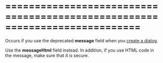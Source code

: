 ===========================================================================
===========================================================================

<!--shortDescription-->
Occurs if you use the deprecated **message** field when you [create a dialog](/Documentation/ApiReference/Common/utils/ui/dialog/Methods/#customoptions).
<!--/shortDescription-->

<!--fullDescription-->
Use the **messageHtml** field instead. In addition, if you use HTML code in the message, make sure that it is secure.
<!--/fullDescription-->
